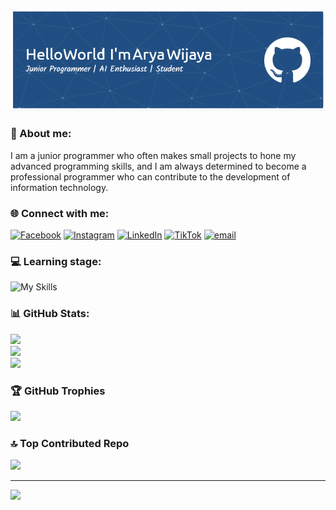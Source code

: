 ![header](<./images/github-header-image%20(1).png>)

<!-- ## Hi there! I'm Arya Wijaya 👋

#### Learning stage

<!-- icon bahasa pemrograman, library, dan framework -->

<!-- ![My Skills](https://skillicons.dev/icons?i=php,laravel,js,typescript,go,mongo,express,react,nodejs,nextjs,aws,postgres,docker&theme=dark) -->

<!-- gambar dan nama -->
<!-- <img src="https://img.shields.io/badge/PHP-777BB4?style=for-the-badge&logo=php&logoColor=white" /> <img src="https://img.shields.io/badge/Laravel-FF2D20?style=for-the-badge&logo=laravel&logoColor=white" /> <img src="https://img.shields.io/badge/TypeScript-007ACC?style=for-the-badge&logo=typescript&logoColor=white" /> <img src="https://img.shields.io/badge/Go-00ADD8?style=for-the-badge&logo=go&logoColor=white" /> <img src="https://img.shields.io/badge/MongoDB-4EA94B?style=for-the-badge&logo=mongodb&logoColor=white" /> <img src="https://img.shields.io/badge/Express%20js-000000?style=for-the-badge&logo=express&logoColor=white" /> <img src="https://img.shields.io/badge/React-20232A?style=for-the-badge&logo=react&logoColor=61DAFB" /> <img src="https://img.shields.io/badge/Node%20js-339933?style=for-the-badge&logo=nodedotjs&logoColor=white" /> <img src="https://img.shields.io/badge/next%20js-000000?style=for-the-badge&logo=nextdotjs&logoColor=white" /> <img src="https://img.shields.io/badge/PostgreSQL-316192?style=for-the-badge&logo=postgresql&logoColor=white" /> <img src="https://img.shields.io/badge/Docker-2CA5E0?style=for-the-badge&logo=docker&logoColor=white" /> -->
<!--
#### Connect with me

![https://www.instagram.com/aryaskibidiii](https://img.shields.io/badge/Instagram-E4405F?style=for-the-badge&logo=instagram&logoColor=white) ![https://www.linkedin.com/in/arya-wijaya-762911285/](https://img.shields.io/badge/LinkedIn-0077B5?style=for-the-badge&logo=linkedin&logoColor=white) ![https://wa.me/+628978332719](https://img.shields.io/badge/WhatsApp-25D366?style=for-the-badge&logo=WhatsApp&logoColor=white)

![Anurag's GitHub stats](https://github-readme-stats.vercel.app/api?username=AryaKopet&show_icons=true&theme=algolia) -->

### 💫 About me:

I am a junior programmer who often makes small projects to hone my advanced programming skills, and I am always determined to become a professional programmer who can contribute to the development of information technology.

### 🌐 Connect with me:

[![Facebook](https://img.shields.io/badge/Facebook-%231877F2.svg?logo=Facebook&logoColor=white)](https://facebook.com/AryaWijaya) [![Instagram](https://img.shields.io/badge/Instagram-%23E4405F.svg?logo=Instagram&logoColor=white)](https://instagram.com/aryaskibidiii) [![LinkedIn](https://img.shields.io/badge/LinkedIn-%230077B5.svg?logo=linkedin&logoColor=white)](https://linkedin.com/in/arya-wijaya-762911285) [![TikTok](https://img.shields.io/badge/TikTok-%23000000.svg?logo=TikTok&logoColor=white)](https://tiktok.com/@xtamp) [![email](https://img.shields.io/badge/Email-D14836?logo=gmail&logoColor=white)](mailto:aryasokker23@gmail.com)

### 💻 Learning stage:

![My Skills](https://skillicons.dev/icons?i=php,laravel,js,typescript,go,mongo,express,react,nodejs,nextjs,aws,postgres,docker&theme=dark)

<!-- ![PHP](https://img.shields.io/badge/php-%23777BB4.svg?style=for-the-badge&logo=php&logoColor=white) ![JavaScript](https://img.shields.io/badge/javascript-%23323330.svg?style=for-the-badge&logo=javascript&logoColor=%23F7DF1E) ![TypeScript](https://img.shields.io/badge/typescript-%23007ACC.svg?style=for-the-badge&logo=typescript&logoColor=white) ![Go](https://img.shields.io/badge/go-%2300ADD8.svg?style=for-the-badge&logo=go&logoColor=white) ![Alibaba Cloud](https://img.shields.io/badge/AlibabaCloud-%23FF6701.svg?style=for-the-badge&logo=alibabacloud&logoColor=white) ![AWS](https://img.shields.io/badge/AWS-%23FF9900.svg?style=for-the-badge&logo=amazon-aws&logoColor=white) ![Vercel](https://img.shields.io/badge/vercel-%23000000.svg?style=for-the-badge&logo=vercel&logoColor=white) ![Express.js](https://img.shields.io/badge/express.js-%23404d59.svg?style=for-the-badge&logo=express&logoColor=%2361DAFB) ![Laravel](https://img.shields.io/badge/laravel-%23FF2D20.svg?style=for-the-badge&logo=laravel&logoColor=white) ![NodeJS](https://img.shields.io/badge/node.js-6DA55F?style=for-the-badge&logo=node.js&logoColor=white) ![Next JS](https://img.shields.io/badge/Next-black?style=for-the-badge&logo=next.js&logoColor=white) ![React](https://img.shields.io/badge/react-%2320232a.svg?style=for-the-badge&logo=react&logoColor=%2361DAFB) ![TailwindCSS](https://img.shields.io/badge/tailwindcss-%2338B2AC.svg?style=for-the-badge&logo=tailwind-css&logoColor=white) ![MongoDB](https://img.shields.io/badge/MongoDB-%234ea94b.svg?style=for-the-badge&logo=mongodb&logoColor=white) ![Prisma](https://img.shields.io/badge/Prisma-3982CE?style=for-the-badge&logo=Prisma&logoColor=white) ![Postgres](https://img.shields.io/badge/postgres-%23316192.svg?style=for-the-badge&logo=postgresql&logoColor=white) -->

### 📊 GitHub Stats:

![](https://github-readme-stats.vercel.app/api?username=AryaKopet&show_icons=true&theme=algolia&include_all_commits=true&count_private=true)<br/>
![](https://nirzak-streak-stats.vercel.app/?user=AryaKopet&theme=algolia)<br/>
![](https://github-readme-stats.vercel.app/api/top-langs/?username=AryaKopet&theme=algolia&include_all_commits=true&count_private=true&layout=compact)

### 🏆 GitHub Trophies

![](https://github-profile-trophy.vercel.app/?username=AryaKopet&theme=algolia&no-frame=false&no-bg=false&margin-w=4)

### 🔝 Top Contributed Repo

![](https://github-contributor-stats.vercel.app/api?username=AryaKopet&limit=5&theme=algolia&combine_all_yearly_contributions=true)

---

[![](https://visitcount.itsvg.in/api?id=AryaKopet&icon=0&color=0)](https://visitcount.itsvg.in)

<!-- Proudly created with GPRM ( https://gprm.itsvg.in ) -->
